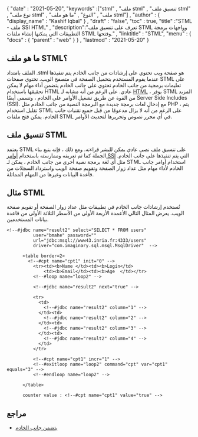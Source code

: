 {
  "date" : "2021-05-20",
  "keywords" :["stml" , "ملف stml" , "تنسيق ملف stml" , "نوع ملف stml" , "ملف" , "النوع" , "ما هو ملف stml"] ,
  "author" : {
    "display_name" : "Kashif Iqbal"
} ,
  "draft" : "false",
  "toc" : true,
  "title" :"STML - ملف SSI HTML" ,
  "description":"تعرف على تنسيق ملف STML وواجهات برمجة التطبيقات التي يمكنها إنشاء ملفات STML وفتحها." ,
  "linktitle" : "STML",
  "menu" : {
    "docs" : {
      "parent" : "web"
}
} ,
  "lastmod" : "2021-05-20"
}

## ما هو ملف STML؟

الملف بامتداد .stml هو صفحة ويب تحتوي على إرشادات من جانب الخادم يتم تنفيذها عندما يقوم المستخدم بتحميل الصفحة في متصفح الويب. تحتوي صفحات STML على تعليمات برمجية من جانب الخادم تحتوي على جانب الخادم يتضمن أداء مهام لا يمكن تحقيقها باستخدام HTML عادي. على الرغم من أنه مشابه لـ [HTML](/ar/web/html/) ، يوفر STML المزيد من القوة عن طريق تشغيل الأوامر على الخادم ، وتسمى أيضًا Server Side Includes (SSI). مع إدخال لغات برمجة جديدة مع البرمجة النصية من جانب الخادم مثل PHP ، يتم تقليل استخدام STML على الرغم من أنه لا يزال مدعومًا من قبل جميع تقنيات جانب الخادم. يمكن فتح ملفات STML في أي محرر نصوص وتحريرها لتحديث الأوامر.

## تنسيق ملف STML

يعتمد STML على تنسيق ملف نصي عادي يمكن للبشر قراءته. ومع ذلك ، فإنه يتبع بناء الجملة كما تم تعريفه وممارسته باستخدام [أوامر SSI](https://www.w3.org/Jigsaw/Doc/User/SSI.html) التي يتم تنفيذها على جانب الخادم. مثل أي لغة برمجة نصية أخرى من جانب الخادم ، يمكن لـ STML استخدام أوامر جانب الخادم لأداء مهام مثل عداد زوار الصفحة وتقويم صفحة الويب واسترداد السجلات من قاعدة البيانات وغيرها من المهام المماثلة.

## مثال STML

تُستخدم إرشادات جانب الخادم في تطبيقات مثل عداد زوار الصفحة أو تقويم صفحة الويب. يعرض المثال التالي الأعمدة الأربعة الأولى من الأسطر الثلاثة الأولى من قاعدة بيانات المستخدمين.

```
<!--#jdbc name="result2" select="SELECT * FROM users"
          user="bmahe" password=""
          url="jdbc:msql://www43.inria.fr:4333/users"
          driver="com.imaginary.sql.msql.MsqlDriver"  -->

      <table border=2>
        <!--#cpt name="cpt1" init="0" -->
          <tr><td><b>Name </td><td><b>Login</td>
              <td><b>Email</td><td><b>Age  </td></tr>
          <!--#loop name="loop2" -->

          <!--#jdbc name="result2" next="true" -->

          <tr>
            <td>
              <!--#jdbc name="result2" column="1" -->
            </td><td>
              <!--#jdbc name="result2" column="2" -->
            </td><td>
              <!--#jdbc name="result2" column="3" -->
            </td><td>
              <!--#jdbc name="result2" column="4" -->
            </td>
          </tr>

          <!--#cpt name="cpt1" incr="1" -->
          <!--#exitloop name="loop2" command="cpt" var="cpt1" equals="3" -->
          <!--#endloop name="loop2" -->

      </table>

      counter value : <!--#cpt name="cpt1" value="true" -->
```
## مراجع

* [يتضمن جانب الخادم](https://en.wikipedia.org/wiki/Server_Side_Includes)

